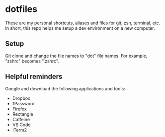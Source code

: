 # dotfiles
These are my personal shortcuts, aliases and files for git, zsh, terminal, etc.<br>
In short, this repo helps me setup a dev environment on a new computer.

## Setup
Git clone and change the file names to "dot" file names. For example, "zshrc" becomes ".zshrc".

## Helpful reminders
Google and download the following applications and tools:

- Dropbox
- 1Password
- Firefox
- Rectangle
- Caffeine
- VS Code
- iTerm2

